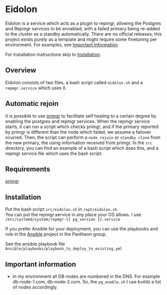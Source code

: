 **Eidolon**
=========

Eidolon is a service which acts as a plugin to repmgr, allowing the Postgres and Repmgr services to be ennabled, with a failed primary being re-added to the cluster as a standby automatically.
There are no official releases; this project exists purely as a template and might require some finetuning per environment. For examples, see [Important Information](#important-information)

For installation instructions skip to [Installation](#installation).

Overview
--------

Eidolon consists of two files, a bash script called `eidolon.sh` and a `repmgr.service` which uses it.

Automatic rejoin
----------------

It is possible to use [primgr](https://gitlab.com/pg_pantheon/primgr) to facilitate self healing to a certain degree by enabling the postgres and repmgr services.
When the repmgr service starts, it can run a script which checks primgr, and if the primary reported by primgr is different than the node which failed, we assume a failover ocurred. Then, the script can perform a `node rejoin` or `standby clone` from the new primary, the  using information received from primgr.
In the `src` directory, you can find an example of a bash script which does this, and a repmgr service file which uses the bash script.

Requirements
------------
[primgr](https://gitlab.com/pg_pantheon/primgr)


Installation
------------

Put the bash script `src/eidolon.sh` in `/opt/eidolon.sh`.  
You can put the repmgr.service in any place your OS allows. I use `/etc/systemd/system/repmgr-{{ pg_version }}.service`

If you prefer Ansible for your deployment, you can use the playbooks and role in the [Ansible](https://gitlab.com/pg_pantheon/ansible) project in the Pantheon group.

See the ansible playbook file `Ansible/playbooks/playbook_to_deploy_to_existing.yml`

Important information
---------------------

* In my environment all DB nodes are numbered in the DNS. For example db-node-1.com, db-node-2.com. So, the `pg_enable.sh` I use builds a list of nodes accordingly.
